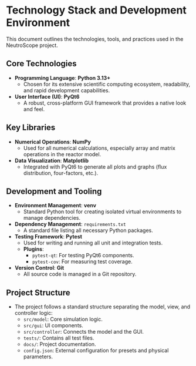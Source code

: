 # Technology Stack and Development Environment

This document outlines the technologies, tools, and practices used in the NeutroScope project.

## Core Technologies

-   **Programming Language**: **Python 3.13+**
    -   Chosen for its extensive scientific computing ecosystem, readability, and rapid development capabilities.
-   **User Interface (UI)**: **PyQt6**
    -   A robust, cross-platform GUI framework that provides a native look and feel.

## Key Libraries

-   **Numerical Operations**: **NumPy**
    -   Used for all numerical calculations, especially array and matrix operations in the reactor model.
-   **Data Visualization**: **Matplotlib**
    -   Integrated with PyQt6 to generate all plots and graphs (flux distribution, four-factors, etc.).

## Development and Tooling

-   **Environment Management**: **venv**
    -   Standard Python tool for creating isolated virtual environments to manage dependencies.
-   **Dependency Management**: `requirements.txt`
    -   A standard file listing all necessary Python packages.
-   **Testing Framework**: **Pytest**
    -   Used for writing and running all unit and integration tests.
    -   **Plugins**:
        -   `pytest-qt`: For testing PyQt6 components.
        -   `pytest-cov`: For measuring test coverage.
-   **Version Control**: **Git**
    -   All source code is managed in a Git repository.

## Project Structure

-   The project follows a standard structure separating the model, view, and controller logic:
    -   `src/model`: Core simulation logic.
    -   `src/gui`: UI components.
    -   `src/controller`: Connects the model and the GUI.
    -   `tests/`: Contains all test files.
    -   `docs/`: Project documentation.
    -   `config.json`: External configuration for presets and physical parameters. 